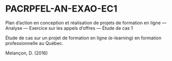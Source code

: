 ﻿# PACRPFEL-AN-EXAO-EC1
Plan d’action en conception et réalisation de projets de formation en ligne — Analyse — Exercice sur les appels d’offres — Étude de cas 1 

Étude de cas sur un projet de formation en ligne (e-learning) en formation professionnelle au Québec.

Melançon, D. (2016)